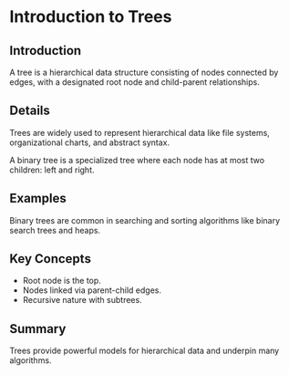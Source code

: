 # Introduction to Trees

## Introduction
A tree is a hierarchical data structure consisting of nodes connected by edges, with a designated root node and child-parent relationships.

## Details
Trees are widely used to represent hierarchical data like file systems, organizational charts, and abstract syntax.

A binary tree is a specialized tree where each node has at most two children: left and right.

## Examples
Binary trees are common in searching and sorting algorithms like binary search trees and heaps.

## Key Concepts
- Root node is the top.  
- Nodes linked via parent-child edges.  
- Recursive nature with subtrees.

## Summary
Trees provide powerful models for hierarchical data and underpin many algorithms.
